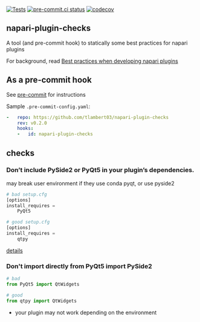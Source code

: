 [![Tests](https://github.com/tlambert03/napari-plugin-checks/actions/workflows/ci.yml/badge.svg)](https://github.com/tlambert03/napari-plugin-checks/actions/workflows/ci.yml)
[![pre-commit.ci status](https://results.pre-commit.ci/badge/github/tlambert03/napari-plugin-checks/main.svg)](https://results.pre-commit.ci/latest/github/tlambert03/napari-plugin-checks/main)
[![codecov](https://codecov.io/gh/tlambert03/napari-plugin-checks/branch/main/graph/badge.svg?token=yAH5X3lnpx)](https://codecov.io/gh/tlambert03/napari-plugin-checks)


## napari-plugin-checks

A tool (and pre-commit hook) to statically some best practices for napari plugins

For background, read [Best practices when developing napari plugins](https://napari.org/plugins/stable/best_practices.html)


## As a pre-commit hook

See [pre-commit](https://github.com/pre-commit/pre-commit) for instructions

Sample `.pre-commit-config.yaml`:

```yaml
-   repo: https://github.com/tlambert03/napari-plugin-checks
    rev: v0.2.0
    hooks:
    -   id: napari-plugin-checks
```

## checks

### Don’t include PySide2 or PyQt5 in your plugin’s dependencies.

may break user environment if they use conda pyqt, or use pyside2

```python
# bad setup.cfg
[options]
install_requires = 
    PyQt5  
```

```python
# good setup.cfg
[options]
install_requires = 
    qtpy  
```

[details](https://napari.org/plugins/stable/best_practices.html#don-t-include-pyside2-or-pyqt5-in-your-plugin-s-dependencies)

### Don't import directly from PyQt5 import PySide2

```python
# bad
from PyQt5 import QtWidgets
```

```python
# good
from qtpy import QtWidgets
```

- your plugin may not work depending on the environment
